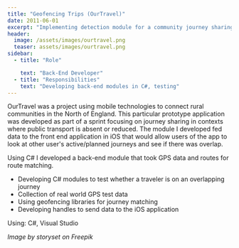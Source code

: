 ```yaml
---
title: "Geofencing Trips (OurTravel)"
date: 2011-06-01
excerpt: "Implementing detection module for a community journey sharing application"
header:
  image: /assets/images/ourtravel.png
  teaser: assets/images/ourtravel.png
sidebar:
  - title: "Role"

    text: "Back-End Developer"
  - title: "Responsibilities"
    text: "Developing back-end modules in C#, testing"
---
```


OurTravel was a project using mobile technologies to connect rural communities in the North of England. This particular prototype application was developed as part of a sprint focusing on journey sharing in contexts where public transport is absent or reduced. The module I developed fed data to the front end application in iOS that would allow users of the app to look at other user's active/planned journeys and see if there was overlap.

Using C# I developed a back-end module that took GPS data and routes for route matching. 

- Developing C# modules to test whether a traveler is on an overlapping journey
- Collection of real world GPS test data 
- Using geofencing libraries for journey matching
- Developing handles to send data to the iOS application

Using: C#, Visual Studio


_Image by storyset on Freepik_

